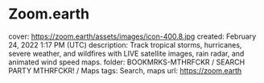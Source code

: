 # Zoom.earth

cover: https://zoom.earth/assets/images/icon-400.8.jpg
created: February 24, 2022 1:17 PM (UTC)
description: Track tropical storms, hurricanes, severe weather, and wildfires with LIVE satellite images, rain radar, and animated wind speed maps.
folder: BOOKMRKS-MTHRFCKR / SEARCH PARTY MTHRFCKR! / Maps
tags: Search, maps
url: https://zoom.earth